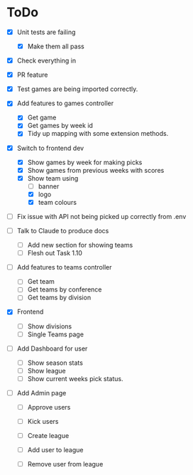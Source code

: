 # ToDo #

- [x] Unit tests are failing

  - [x] Make them all pass
- [x] Check everything in
- [x] PR feature
- [x] Test games are being imported correctly.
- [x] Add features to games controller

  - [x] Get game
  - [x] Get games by week id
  - [x] Tidy up mapping with some extension methods.
- [x] Switch to frontend dev

  - [x] Show games by week for making picks
  - [x] Show games from previous weeks with scores
  - [x] Show team using
    - [ ]  banner
    - [x]  logo  
    - [x] team colours
- [ ] Fix issue with API not being picked up correctly from .env
- [ ] Talk to Claude to produce docs
  - [ ] Add new section for showing teams
  - [ ] Flesh out Task 1.10
- [ ] Add features to teams controller

  - [ ] Get team
  - [ ] Get teams by conference
  - [ ] Get teams by division
- [x] Frontend
  - [ ] Show divisions
  - [ ] Single Teams page
- [ ] Add Dashboard for user
  - [ ] Show season stats
  - [ ] Show league
  - [ ] Show current weeks pick status.
- [ ] Add Admin page
  - [ ] Approve users
  - [ ] Kick users
  - [ ] Create league
  - [ ] Add user to league
  - [ ] Remove user from league 


